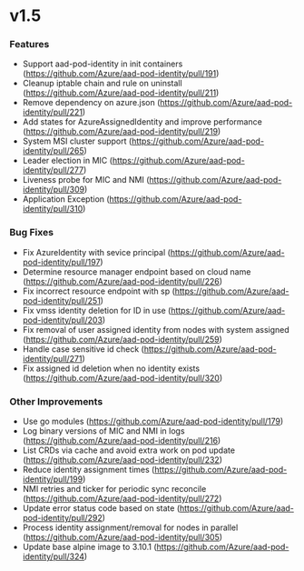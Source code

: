 # v1.5

### Features

- Support aad-pod-identity in init containers (https://github.com/Azure/aad-pod-identity/pull/191)
- Cleanup iptable chain and rule on uninstall (https://github.com/Azure/aad-pod-identity/pull/211)
- Remove dependency on azure.json (https://github.com/Azure/aad-pod-identity/pull/221)
- Add states for AzureAssignedIdentity and improve performance (https://github.com/Azure/aad-pod-identity/pull/219)
- System MSI cluster support (https://github.com/Azure/aad-pod-identity/pull/265)
- Leader election in MIC (https://github.com/Azure/aad-pod-identity/pull/277)
- Liveness probe for MIC and NMI (https://github.com/Azure/aad-pod-identity/pull/309)
- Application Exception (https://github.com/Azure/aad-pod-identity/pull/310)

### Bug Fixes

- Fix AzureIdentity with sevice principal (https://github.com/Azure/aad-pod-identity/pull/197)
- Determine resource manager endpoint based on cloud name (https://github.com/Azure/aad-pod-identity/pull/226)
- Fix incorrect resource endpoint with sp (https://github.com/Azure/aad-pod-identity/pull/251)
- Fix vmss identity deletion for ID in use (https://github.com/Azure/aad-pod-identity/pull/203)
- Fix removal of user assigned identity from nodes with system assigned (https://github.com/Azure/aad-pod-identity/pull/259)
- Handle case sensitive id check (https://github.com/Azure/aad-pod-identity/pull/271)
- Fix assigned id deletion when no identity exists (https://github.com/Azure/aad-pod-identity/pull/320)

### Other Improvements

- Use go modules (https://github.com/Azure/aad-pod-identity/pull/179)
- Log binary versions of MIC and NMI in logs (https://github.com/Azure/aad-pod-identity/pull/216)
- List CRDs via cache and avoid extra work on pod update (https://github.com/Azure/aad-pod-identity/pull/232)
- Reduce identity assignment times (https://github.com/Azure/aad-pod-identity/pull/199)
- NMI retries and ticker for periodic sync reconcile (https://github.com/Azure/aad-pod-identity/pull/272)
- Update error status code based on state (https://github.com/Azure/aad-pod-identity/pull/292)
- Process identity assignment/removal for nodes in parallel (https://github.com/Azure/aad-pod-identity/pull/305)
- Update base alpine image to 3.10.1 (https://github.com/Azure/aad-pod-identity/pull/324)